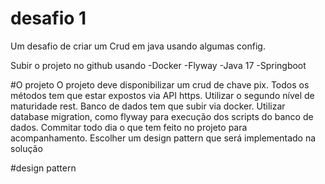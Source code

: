 # desafio 1
Um desafio de criar um Crud em java usando algumas config.

Subir o projeto no github usando
  -Docker
  -Flyway
  -Java 17
  -Springboot

#O projeto
O projeto deve disponibilizar um crud de chave pix.
Todos os métodos tem que estar expostos via API https. Utilizar o segundo nível de maturidade rest.
Banco de dados tem que subir via docker.
Utilizar database migration, como flyway para execução dos scripts do banco de dados.
Commitar todo dia o que tem feito no projeto para acompanhamento.
Escolher um design pattern que será implementado na solução 

#design pattern
